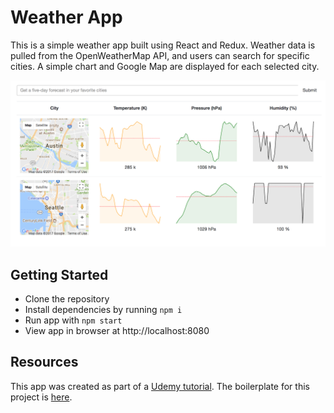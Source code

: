 # Weather App

This is a simple weather app built using React and Redux. Weather data is pulled from the OpenWeatherMap API, and users can search for specific cities. A simple chart and Google Map are displayed for each selected city.

![Weather App Preview](img/weather-app.png)

## Getting Started

* Clone the repository
* Install dependencies by running `npm i`
* Run app with `npm start`
* View app in browser at http://localhost:8080

## Resources

This app was created as part of a [Udemy tutorial](https://www.udemy.com/react-redux/). The boilerplate for this project is [here](https://github.com/StephenGrider/ReduxSimpleStarter.git).
